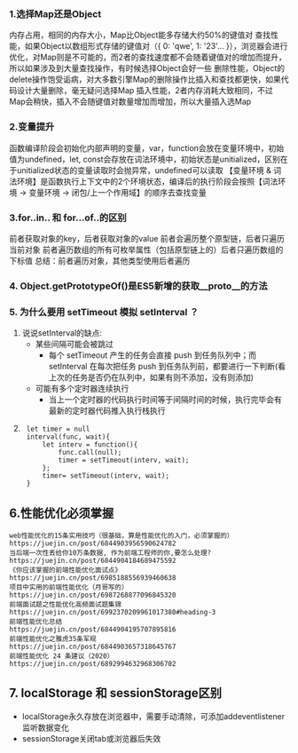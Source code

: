 ### 1.选择Map还是Object
内存占用，相同的内存大小，Map比Object能多存储大约50%的键值对
查找性能，如果Object以数组形式存储的键值对（{ 0: 'qwe', 1: '23'... }），浏览器会进行优化，对Map则是不可能的，而2者的查找速度都不会随着键值对的增加而提升，所以如果涉及到大量查找操作，有时候选择Object会好一些
删除性能，Object的delete操作饱受诟病，对大多数引擎Map的删除操作比插入和查找都更快，如果代码设计大量删除，毫无疑问选择Map
插入性能，2者内存消耗大致相同，不过Map会稍快，插入不会随键值对数量增加而增加，所以大量插入选Map
### 2.变量提升
函数编译阶段会初始化内部声明的变量，var，function会放在变量环境中，初始值为undefined，let, const会存放在词法环境中，初始状态是unitialized，区别在于unitialized状态的变量读取时会抛异常，undefined可以读取
【变量环境 & 词法环境】是函数执行上下文中的2个环境状态，编译后的执行阶段会按照【词法环境 -> 变量环境 -> 闭包/上一个作用域】的顺序去查找变量
### 3.for..in.. 和 for...of..的区别
前者获取对象的key，后者获取对象的value
前者会遍历整个原型链，后者只遍历当前对象
前者遍历数组的所有可枚举属性（包括原型链上的）后者只遍历数组的下标值
总结：前者遍历对象，其他类型使用后者遍历
### 4. Object.getPrototypeOf()是ES5新增的获取__proto__的方法
### 5. 为什么要用 setTimeout 模拟 setInterval ？
1. 说说setInterval的缺点:
    - 某些间隔可能会被跳过
      - 每个 setTimeout 产生的任务会直接 push 到任务队列中；而 setInterval 在每次把任务 push 到任务队列前，都要进行一下判断(看上次的任务是否仍在队列中，如果有则不添加，没有则添加)
    - 可能有多个定时器连续执行
      - 当上一个定时器的代码执行时间等于间隔时间的时候，执行完毕会有最新的定时器代码推入执行栈执行
2. ``` 
    let timer = null
    interval(func, wait){
        let interv = function(){
            func.call(null);
            timer = setTimeout(interv, wait);
        };
        timer= setTimeout(interv, wait);
    }
    ``` 
## 6.性能优化必须掌握
```
web性能优化的15条实用技巧（很基础，算是性能优化的入门，必须掌握的）
https://juejin.cn/post/6844903956590624782
当后端一次性丢给你10万条数据, 作为前端工程师的你,要怎么处理?
https://juejin.cn/post/6844904184689475592
《你应该掌握的前端性能优化面试点》
https://juejin.cn/post/6985188556939460638
项目中实用的前端性能优化（月哥写的）
https://juejin.cn/post/6987268877096845320
前端面试题之性能优化高频面试题集锦
https://juejin.cn/post/6992370209961017380#heading-3
前端性能优化总结
https://juejin.cn/post/6844904195707895816
前端性能优化之雅虎35条军规
https://juejin.cn/post/6844903657318645767
前端性能优化 24 条建议（2020）
https://juejin.cn/post/6892994632968306702
```
## 7. localStorage 和 sessionStorage区别
 - localStorage永久存放在浏览器中，需要手动清除，可添加addeventlistener监听数据变化
 - sessionStorage关闭tab或浏览器后失效